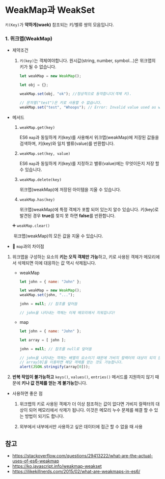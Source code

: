 # WeakMap과 WeakSet

```키(Key)```가 **약하게(waek)** 참조되는 키/벨류 쌍의 모음입니다.

### 1. 위크맵(WeakMap)

* 제약조건

  1. ```키(key)```는 객체여야합니다. 원시값(string, number, symbol...)은 위크맵의 키가 될 수 없습니다.

     ```js
     let weakMap = new WeakMap();
     
     let obj = {};
     
     weakMap.set(obj, "ok"); //정상적으로 동작합니다(객체 키).
     
     // 문자열("test")은 키로 사용할 수 없습니다.
     weakMap.set("test", "Whoops"); // Error: Invalid value used as weak map key
     ```

* 메서드

  1. `weakMap.get(key)`

     ES6 ```map```과 동일하게 키(key)를 사용해서 위크맵(weakMap)에 저장된 값들을 검색하며, 키(key)와 일치 밸류(value)를 반환합니다.

  2. `weakMap.set(key, value)`

     ES6 ```map```과 동일하게 키(key)를 지정하고 밸류(value)에는 무엇이든지 저장 할 수 있습니다.

  3. `weakMap.delete(key)`

     위크맵(weakMap)에 저장된 아이템을 지울 수 있습니다.

  4. `weakMap.has(key)`

     위크맵(weakMap)에 특정 객체가 포함 되어 있는지 알수 있습니다. 키(key)로 발견된 경우 **true**를 찾지 못 하면 **false**를 반환합니다.

  :heavy_plus_sign: ```weakMap.clear()```

  ​		위크맵(weakMap)의 모든 값을 지울 수 있습니다.

*  :clap: ```map```과의 차이점

  1. 위크맵을 구성하는 요소의 **키는 오직 객체만 가능**하고, 키로 사용된 객체가 메모리에서 삭제되면 이에 대응하는 값 역시 삭제됩니다.

     * weakMap

       ```js
       let john = { name: "John" };
       
       let weakMap = new WeakMap();
       weakMap.set(john, "...");
       
       john = null; // 참조를 덮어씀
       
       // john을 나타내는 객체는 이제 메모리에서 지워집니다!
       ```

     * map

       ```js
       let john = { name: "John" };
       
       let array = [ john ];
       
       john = null; // 참조를 null로 덮어씀
       
       // john을 나타내는 객체는 배열의 요소이기 때문에 가비지 컬렉터의 대상이 되지 않습니다.
       // array[0]을 이용하면 해당 객체를 얻는 것도 가능합니다.
       alert(JSON.stringify(array[0]));
       ```

  2. **반복 작업이 불가능하고** `keys()`, `values()`, `entries()` 메서드를 지원하지 않기 때문에 **키나 값 전체를 얻는 게 불가능**합니다.

* 사용하면 좋은 점

  1.  위크뱁의 키로 사용된 객체가 더 이상 참조하는 값이 없다면 가비지 컬렉터의 대상이 되어 메모리에서 삭제가 됩니다. 이것은 메모리 누수 문제를 해결 할 수 있는 방법이 되기도 합니다.

  2. 외부에서 내부에서만 사용하고 싶은 데이터에 접근 할 수 없을 때 사용

     











## 참고

* https://stackoverflow.com/questions/29413222/what-are-the-actual-uses-of-es6-weakmap
* https://ko.javascript.info/weakmap-weakset
* https://ilikekillnerds.com/2015/02/what-are-weakmaps-in-es6/